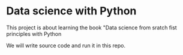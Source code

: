 # Data science with Python 

This project is about learning the book "Data science from sratch fist principles with Python

We will write source code and run it in this repo. 
